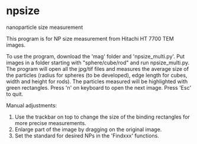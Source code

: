 # npsize
nanoparticle size measurement

This program is for NP size measurement from Hitachi HT 7700 TEM images. 

To use the program, download the 'mag' folder and 'npsize_multi.py'. Put images in a folder starting with "sphere/cube/rod" and run npsize_multi.py. The program will open all the jpg/tif  files and measures the average size of the particles (radius for spheres (to be developed), edge length for cubes, width and height for rods). The particles measured will be highlighted with green rectangles. Press 'n' on keyboard to open the next image. Press 'Esc' to quit.

Manual adjustments:
1. Use the trackbar on top to change the size of the binding rectangles for more precise measurements.
2. Enlarge part of the image by dragging on the original image.
3. Set the standard for desired NPs in the 'Findxxx' functions. 
